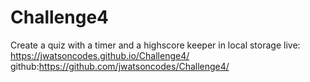 # Challenge4
Create a quiz with a timer and a highscore keeper in local storage
live: https://jwatsoncodes.github.io/Challenge4/
github:https://github.com/jwatsoncodes/Challenge4/
